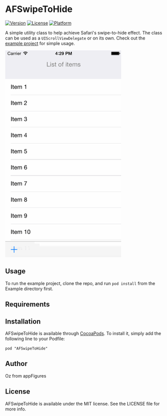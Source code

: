 # AFSwipeToHide

[![Version](https://img.shields.io/cocoapods/v/AFSwipeToHide.svg?style=flat)](http://cocoadocs.org/docsets/AFSwipeToHide)
[![License](https://img.shields.io/cocoapods/l/AFSwipeToHide.svg?style=flat)](http://cocoadocs.org/docsets/AFSwipeToHide)
[![Platform](https://img.shields.io/cocoapods/p/AFSwipeToHide.svg?style=flat)](http://cocoadocs.org/docsets/AFSwipeToHide)

A simple utility class to help achieve Safari's swipe-to-hide effect.
The class can be used as a `UIScrollViewDelegate` or on its own. Check out
the [example project](https://github.com/appfigures/AFSwipeToHide/blob/master/Example/AFSwipeToHide/ViewController.m) for simple usage.

![AFSwipeToHide in action](AFSwipeToHide.gif)

## Usage

To run the example project, clone the repo, and run `pod install` from the Example directory first.

## Requirements

## Installation

AFSwipeToHide is available through [CocoaPods](http://cocoapods.org). To install
it, simply add the following line to your Podfile:

    pod "AFSwipeToHide"

## Author

Oz from appFigures

## License

AFSwipeToHide is available under the MIT license. See the LICENSE file for more info.

